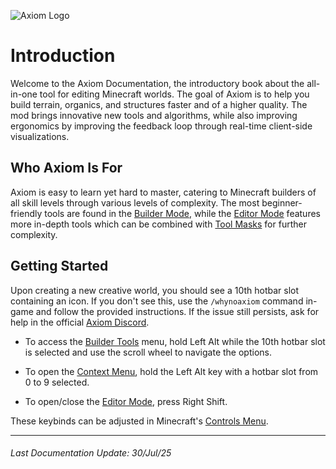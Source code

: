 ![Axiom Logo](img/axiomIcon.png)

# Introduction

Welcome to the Axiom Documentation, the introductory book about the all-in-one tool for editing Minecraft worlds. The goal of Axiom is to help you build terrain, organics, and structures faster and of a higher quality. The mod brings innovative new tools and algorithms, while also improving ergonomics by improving the feedback loop through real-time client-side visualizations. 

## Who Axiom Is For

Axiom is easy to learn yet hard to master, catering to Minecraft builders of all skill levels through various levels of complexity. The most beginner-friendly tools are found in the [Builder Mode](builder/intro.md), while the [Editor Mode](editor/intro.md) features more in-depth tools which can be combined with [Tool Masks](editor/windows/toolmasks.md) for further complexity.

## Getting Started

Upon creating a new creative world, you should see a 10th hotbar slot containing an icon. If you don't see this, use the `/whynoaxiom` command in-game and follow the provided instructions. If the issue still persists, ask for help in the official [Axiom Discord](https://discord.gg/axiomtool).

- To access the [Builder Tools](builder/buildertools/intro.md) menu, hold Left Alt while the 10th hotbar slot is selected and use the scroll wheel to navigate the options.

- To open the [Context Menu](contextmenu/intro.md), hold the Left Alt key with a hotbar slot from 0 to 9 selected.

- To open/close the [Editor Mode](editor/intro.md), press Right Shift.

These keybinds can be adjusted in Minecraft's [Controls Menu](https://minecraft.fandom.com/wiki/Options#Controls).

---

###### Last Documentation Update: 30/Jul/25